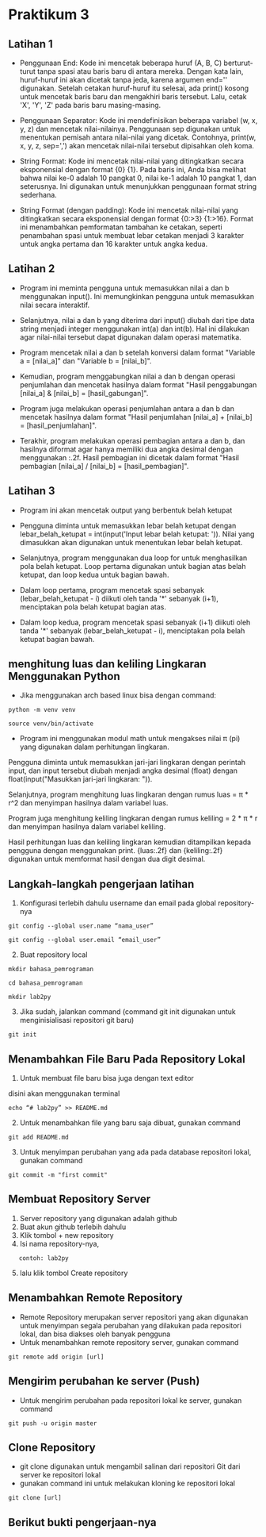 # Praktikum 3

## Latihan 1

- Penggunaan End:
  Kode ini mencetak beberapa huruf (A, B, C) berturut-turut tanpa spasi atau baris baru di antara mereka. Dengan kata lain, huruf-huruf ini akan dicetak tanpa jeda, karena argumen end='' digunakan. Setelah cetakan huruf-huruf itu selesai, ada print() kosong untuk mencetak baris baru dan mengakhiri baris tersebut. Lalu, cetak 'X', 'Y', 'Z' pada baris baru masing-masing.

- Penggunaan Separator: Kode ini mendefinisikan beberapa variabel (w, x, y, z) dan mencetak nilai-nilainya. Penggunaan sep digunakan untuk menentukan pemisah antara nilai-nilai yang dicetak. Contohnya, print(w, x, y, z, sep=',') akan mencetak nilai-nilai tersebut dipisahkan oleh koma.

- String Format: Kode ini mencetak nilai-nilai yang ditingkatkan secara eksponensial dengan format {0} {1}. Pada baris ini, Anda bisa melihat bahwa nilai ke-0 adalah 10 pangkat 0, nilai ke-1 adalah 10 pangkat 1, dan seterusnya. Ini digunakan untuk menunjukkan penggunaan format string sederhana.

- String Format (dengan padding): Kode ini mencetak nilai-nilai yang ditingkatkan secara eksponensial dengan format {0:>3} {1:>16}. Format ini menambahkan pemformatan tambahan ke cetakan, seperti penambahan spasi untuk membuat lebar cetakan menjadi 3 karakter untuk angka pertama dan 16 karakter untuk angka kedua.

## Latihan 2

- Program ini meminta pengguna untuk memasukkan nilai a dan b menggunakan input(). Ini memungkinkan pengguna untuk memasukkan nilai secara interaktif.

- Selanjutnya, nilai a dan b yang diterima dari input() diubah dari tipe data string menjadi integer menggunakan int(a) dan int(b). Hal ini dilakukan agar nilai-nilai tersebut dapat digunakan dalam operasi matematika.

- Program mencetak nilai a dan b setelah konversi dalam format "Variable a = [nilai_a]" dan "Variable b = [nilai_b]".

- Kemudian, program menggabungkan nilai a dan b dengan operasi penjumlahan dan mencetak hasilnya dalam format "Hasil penggabungan [nilai_a] & [nilai_b] = [hasil_gabungan]".

- Program juga melakukan operasi penjumlahan antara a dan b dan mencetak hasilnya dalam format "Hasil penjumlahan [nilai_a] + [nilai_b] = [hasil_penjumlahan]".

- Terakhir, program melakukan operasi pembagian antara a dan b, dan hasilnya diformat agar hanya memiliki dua angka desimal dengan menggunakan :.2f. Hasil pembagian ini dicetak dalam format "Hasil pembagian [nilai_a] / [nilai_b] = [hasil_pembagian]".

## Latihan 3

- Program ini akan mencetak output yang berbentuk belah ketupat

- Pengguna diminta untuk memasukkan lebar belah ketupat dengan lebar_belah_ketupat = int(input('Input lebar belah ketupat: ')). Nilai yang dimasukkan akan digunakan untuk menentukan lebar belah ketupat.

- Selanjutnya, program menggunakan dua loop for untuk menghasilkan pola belah ketupat. Loop pertama digunakan untuk bagian atas belah ketupat, dan loop kedua untuk bagian bawah.

- Dalam loop pertama, program mencetak spasi sebanyak (lebar_belah_ketupat - i) diikuti oleh tanda '\*' sebanyak (i+1), menciptakan pola belah ketupat bagian atas.

- Dalam loop kedua, program mencetak spasi sebanyak (i+1) diikuti oleh tanda '\*' sebanyak (lebar_belah_ketupat - i), menciptakan pola belah ketupat bagian bawah.

## menghitung luas dan keliling Lingkaran Menggunakan Python

- Jika menggunakan arch based linux bisa dengan command:

```
python -m venv venv
```

```
source venv/bin/activate
```

- Program ini menggunakan modul math untuk mengakses nilai π (pi) yang digunakan dalam perhitungan lingkaran.

Pengguna diminta untuk memasukkan jari-jari lingkaran dengan perintah input, dan input tersebut diubah menjadi angka desimal (float) dengan float(input("Masukkan jari-jari lingkaran: ")).

Selanjutnya, program menghitung luas lingkaran dengan rumus luas = π * r^2 dan menyimpan hasilnya dalam variabel luas.

Program juga menghitung keliling lingkaran dengan rumus keliling = 2 * π * r dan menyimpan hasilnya dalam variabel keliling.

Hasil perhitungan luas dan keliling lingkaran kemudian ditampilkan kepada pengguna dengan menggunakan print. {luas:.2f} dan {keliling:.2f} digunakan untuk memformat hasil dengan dua digit desimal.

## Langkah-langkah pengerjaan latihan

1. Konfigurasi terlebih dahulu username dan email pada global repository-nya

```
git config --global user.name “nama_user”
```

```
git config --global user.email “email_user”
```

2. Buat repository local

```
mkdir bahasa_pemrograman
```

```
cd bahasa_pemrograman
```

```
mkdir lab2py
```

3. Jika sudah, jalankan command (command git init digunakan untuk menginisialisasi repositori git baru)

```
git init
```

## Menambahkan File Baru Pada Repository Lokal

1. Untuk membuat file baru bisa juga dengan text editor

disini akan menggunakan terminal

```
echo “# lab2py” >> README.md
```

2. Untuk menambahkan file yang baru saja dibuat, gunakan command

```
git add README.md
```

3. Untuk menyimpan perubahan yang ada pada database repositori
   lokal, gunakan command

```
git commit -m "first commit"
```

## Membuat Repository Server

1. Server repository yang digunakan adalah github
2. Buat akun github terlebih dahulu
3. Klik tombol + new repository
4. Isi nama repository-nya,

```
   contoh: lab2py
```

5. lalu klik tombol Create repository

## Menambahkan Remote Repository

- Remote Repository merupakan server repositori yang akan digunakan untuk menyimpan segala perubahan yang dilakukan pada repositori lokal, dan bisa diakses oleh banyak pengguna
- Untuk menambahkan remote repository server, gunakan command

```
git remote add origin [url]
```

## Mengirim perubahan ke server (Push)

- Untuk mengirim perubahan pada repositori lokal ke server, gunakan command

```
git push -u origin master
```

## Clone Repository

- git clone digunakan untuk mengambil salinan dari repositori Git dari server ke repositori lokal
- gunakan command ini untuk melakukan kloning ke repositori lokal

```
git clone [url]
```

## Berikut bukti pengerjaan-nya
